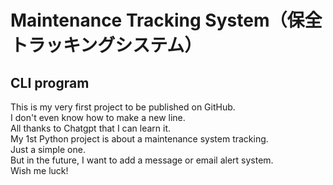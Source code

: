 # Maintenance Tracking System（保全トラッキングシステム）
## CLI program
This is my very first project to be published on GitHub.  
I don't even know how to make a new line.  
All thanks to Chatgpt that I can learn it.  
My 1st Python project is about a maintenance system tracking.  
Just a simple one.  
But in the future, I want to add a message or email alert system.  
Wish me luck!

